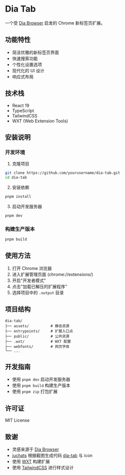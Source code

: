 # Dia Tab

一个受 [Dia Browser](https://www.diabrowser.com/) 启发的 Chrome 新标签页扩展。

## 功能特性

- 简洁优雅的新标签页界面
- 快速搜索功能
- 个性化设置选项
- 现代化的 UI 设计
- 响应式布局

## 技术栈

- React 19
- TypeScript
- TailwindCSS
- WXT (Web Extension Tools)

## 安装说明

### 开发环境

1. 克隆项目

```bash
git clone https://github.com/yourusername/dia-tab.git
cd dia-tab
```

2. 安装依赖

```bash
pnpm install
```

3. 启动开发服务器

```bash
pnpm dev
```

### 构建生产版本

```bash
pnpm build
```

## 使用方法

1. 打开 Chrome 浏览器
2. 进入扩展管理页面 (chrome://extensions/)
3. 开启"开发者模式"
4. 点击"加载已解压的扩展程序"
5. 选择项目中的 `.output` 目录

## 项目结构

```
dia-tab/
├── assets/          # 静态资源
├── entrypoints/     # 扩展入口点
├── public/          # 公共资源
├── .wxt/            # WXT 配置
├── webfonts/        # 网页字体
└── ...
```

## 开发指南

- 使用 `pnpm dev` 启动开发服务器
- 使用 `pnpm build` 构建生产版本
- 使用 `pnpm zip` 打包扩展

## 许可证

MIT License

## 致谢

- 灵感来源于 [Dia Browser](https://www.diabrowser.com/)
- [juchats](https://www.juchats.com/) 根据截图生成代码 [dia-tab](./dia-tab.html) 与 icon
- 使用 [WXT](https://wxt.dev/) 构建扩展
- 使用 [TailwindCSS](https://tailwindcss.com/) 进行样式设计
